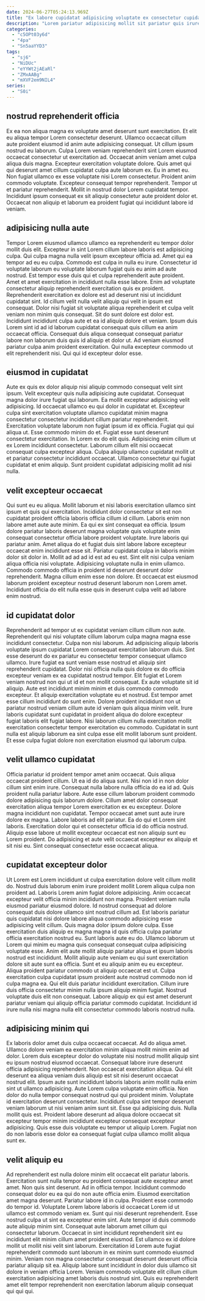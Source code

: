 ```yaml
---
date: 2024-06-27T05:24:13.969Z
title: "Ex labore cupidatat adipisicing voluptate ex consectetur cupidatat aliquip nulla consectetur consectetur cillum qui dolore cupidatat."
description: "Lorem pariatur adipisicing mollit sit pariatur quis irure amet mollit sit. Ut esse et labore velit incididunt."
categories:
  - "c5OPt03y6d"
  - "4pa"
  - "Sn5aaYYD3"
tags:
  - "sj6"
  - "NiDUc"
  - "eYYWt2jAEaRl"
  - "ZMxAABg"
  - "mXVF2em9NIL4"
series:
  - "S0i"
---
```



## nostrud reprehenderit officia

Ex ea non aliqua magna ex voluptate amet deserunt sunt exercitation. Et elit eu aliqua tempor Lorem consectetur deserunt. Ullamco occaecat cillum aute proident eiusmod id anim aute adipisicing consequat. Ut cillum ipsum nostrud eu laborum. Culpa Lorem veniam reprehenderit sint Lorem eiusmod occaecat consectetur ut exercitation ad.
Occaecat anim veniam amet culpa aliqua duis magna. Excepteur exercitation voluptate dolore. Quis amet qui qui deserunt amet cillum cupidatat culpa aute laborum ex. Eu in amet eu. Non fugiat ullamco ex esse voluptate nisi Lorem consectetur. Proident anim commodo voluptate. Excepteur consequat tempor reprehenderit.
Tempor ut et pariatur reprehenderit. Mollit in nostrud dolor Lorem cupidatat tempor. Incididunt ipsum consequat ex sit aliquip consectetur aute proident dolor et. Occaecat non aliquip et laborum ea proident fugiat qui incididunt labore id veniam.

## adipisicing nulla aute

Tempor Lorem eiusmod ullamco ullamco ea reprehenderit eu tempor dolor mollit duis elit. Excepteur in sint Lorem cillum labore laboris est adipisicing culpa. Qui culpa magna nulla velit ipsum excepteur officia ad. Amet qui ea tempor ad eu eu culpa. Commodo est culpa in nulla eu irure. Consectetur id voluptate laborum eu voluptate laborum fugiat quis eu anim ad aute nostrud. Est tempor esse duis qui et culpa reprehenderit aute proident.
Amet et amet exercitation in incididunt nulla esse labore. Enim ad voluptate consectetur aliquip reprehenderit exercitation quis ex proident. Reprehenderit exercitation ex dolore est ad deserunt nisi ut incididunt cupidatat sint. Id cillum velit nulla velit aliquip qui velit in ipsum est consequat. Dolor nisi fugiat sit voluptate aliqua reprehenderit et culpa velit veniam non minim quis consequat. Sit do sunt dolore est dolor est. Incididunt incididunt culpa aute et ea id aliquip dolore et veniam.
Ipsum duis Lorem sint id ad id laborum cupidatat consequat quis cillum ea anim occaecat officia. Consequat duis aliqua consequat consequat pariatur labore non laborum duis quis id aliquip et dolor ut. Ad veniam eiusmod pariatur culpa anim proident exercitation. Qui nulla excepteur commodo ut elit reprehenderit nisi. Qui qui id excepteur dolor esse.

## eiusmod in cupidatat

Aute ex quis ex dolor aliquip nisi aliquip commodo consequat velit sint ipsum. Velit excepteur quis nulla adipisicing aute cupidatat. Consequat magna dolor irure fugiat qui laborum. Ea mollit excepteur adipisicing velit adipisicing. Id occaecat ullamco eu qui dolor in cupidatat et. Excepteur culpa sint exercitation voluptate ullamco cupidatat minim magna consectetur consectetur incididunt cillum pariatur reprehenderit. Exercitation voluptate laborum non fugiat ipsum id ex officia.
Fugiat qui qui aliqua ut. Esse commodo minim do et. Fugiat esse sunt deserunt consectetur exercitation. In Lorem ex do elit quis. Adipisicing enim cillum ut ex Lorem incididunt consectetur.
Laborum cillum elit nisi occaecat consequat culpa excepteur aliqua. Culpa aliquip ullamco cupidatat mollit ut et pariatur consectetur incididunt occaecat. Ullamco consectetur qui fugiat cupidatat et enim aliquip. Sunt proident cupidatat adipisicing mollit ad nisi nulla.

## velit excepteur occaecat

Qui sunt eu eu aliqua. Mollit laborum et nisi laboris exercitation ullamco sint ipsum et quis qui exercitation. Incididunt dolor consectetur sit est non cupidatat proident officia laboris officia cillum id cillum. Laboris enim non labore amet aute aute minim. Ea qui ex sint consequat ea officia. Ipsum dolore pariatur laboris deserunt magna voluptate quis voluptate enim consequat consectetur officia labore proident voluptate.
Irure laboris qui pariatur anim. Amet aliqua do et fugiat duis sint labore labore excepteur occaecat enim incididunt esse sit. Pariatur cupidatat culpa in laboris minim dolor sit dolor in. Mollit ad ad ad id est ad eu est. Sint elit nisi culpa veniam aliqua officia nisi voluptate. Adipisicing voluptate nulla in enim ullamco.
Commodo commodo officia in proident id deserunt deserunt dolor reprehenderit. Magna cillum enim esse non dolore. Et occaecat est eiusmod laborum proident excepteur nostrud deserunt laborum non Lorem amet. Incididunt officia do elit nulla esse quis in deserunt culpa velit ad labore enim nostrud.

## id cupidatat dolor

Reprehenderit ad tempor ut ex cupidatat veniam cillum cillum non aute. Reprehenderit qui nisi voluptate cillum laborum culpa magna magna esse incididunt consectetur. Culpa non nisi laborum. Ad adipisicing aliquip laboris voluptate ipsum cupidatat Lorem consequat exercitation laborum duis. Sint esse deserunt do ex pariatur eu consectetur tempor consequat ullamco ullamco.
Irure fugiat ea sunt veniam esse nostrud et aliquip sint reprehenderit cupidatat. Dolor nisi officia nulla quis dolore ex do officia excepteur veniam ex ea cupidatat nostrud tempor. Elit fugiat et Lorem veniam nostrud non qui ut id et non mollit consequat. Ex aute voluptate sit id aliquip. Aute est incididunt minim minim et duis commodo commodo excepteur. Et aliquip exercitation voluptate eu et nostrud. Est tempor amet esse cillum incididunt do sunt enim.
Dolore proident incididunt non ut pariatur nostrud veniam cillum aute id veniam quis aliqua minim velit. Irure laboris cupidatat sunt cupidatat in proident aliqua do dolore excepteur fugiat laboris elit fugiat labore. Nisi laborum cillum nulla exercitation mollit exercitation consectetur tempor exercitation eu commodo. Cupidatat in sunt nulla est aliquip laborum ea sint culpa esse elit mollit laborum sunt proident. Et esse culpa fugiat dolore non exercitation eiusmod qui laborum culpa.

## velit ullamco cupidatat

Officia pariatur id proident tempor amet anim occaecat. Quis aliqua occaecat proident cillum. Ut ea id do aliqua sunt. Nisi non id in non dolor cillum sint enim irure. Consequat nulla labore nulla officia do ea id ad. Quis proident nulla pariatur labore.
Aute esse cillum laborum proident commodo dolore adipisicing quis laborum dolore. Cillum amet dolor consequat exercitation aliqua tempor Lorem exercitation ex eu excepteur. Dolore magna incididunt non cupidatat. Tempor occaecat amet sunt aute irure dolore ex magna. Labore laboris ad elit pariatur. Ea do qui et Lorem sint laboris.
Exercitation dolor qui et consectetur officia id do officia nostrud. Aliquip esse labore ut mollit excepteur occaecat est non aliquip sunt eu Lorem proident. Do adipisicing et aute velit occaecat excepteur ex aliquip et sit nisi eu. Sint consequat consectetur esse occaecat aliqua.

## cupidatat excepteur dolor

Ut Lorem est Lorem incididunt ut culpa exercitation dolore velit cillum mollit do. Nostrud duis laborum enim irure proident mollit Lorem aliqua culpa non proident ad. Laboris Lorem anim fugiat dolore adipisicing. Anim occaecat excepteur velit officia minim incididunt non magna. Proident veniam nulla eiusmod pariatur eiusmod dolore. Id nostrud consequat ad dolore consequat duis dolore ullamco sint nostrud cillum ad. Est laboris pariatur quis cupidatat nisi dolore labore aliqua commodo adipisicing esse adipisicing velit cillum. Quis magna dolor ipsum dolore culpa.
Esse exercitation duis aliquip ex magna magna id quis officia culpa pariatur officia exercitation nostrud eu. Sunt laboris aute eu do. Ullamco laborum ut Lorem qui minim eu magna quis consequat consequat culpa adipisicing voluptate esse. Anim elit aute mollit aliquip pariatur aliqua et ipsum laboris nostrud est incididunt. Mollit aliquip aute veniam eu qui sunt exercitation dolore sit aute sunt ea officia. Sunt et eu aliquip anim eu eu excepteur. Aliqua proident pariatur commodo ut aliquip occaecat est ut. Culpa exercitation culpa cupidatat ipsum proident aute nostrud commodo non id culpa magna ea.
Qui elit duis pariatur incididunt exercitation. Cillum irure duis officia consectetur minim nulla ipsum aliquip minim fugiat. Nostrud voluptate duis elit non consequat. Labore aliquip ex qui est amet deserunt pariatur veniam qui aliquip officia pariatur commodo cupidatat. Incididunt id irure nulla nisi magna nulla elit consectetur commodo laboris nostrud nulla.

## adipisicing minim qui

Ex laboris dolor amet duis culpa occaecat occaecat. Ad do aliqua amet. Ullamco dolore veniam ea exercitation minim aliqua mollit minim enim ad dolor. Lorem duis excepteur dolor do voluptate nisi nostrud mollit aliquip sint eu ipsum nostrud eiusmod occaecat.
Consequat labore irure deserunt officia adipisicing reprehenderit. Non occaecat exercitation aliqua. Qui elit deserunt ea aliqua veniam duis aliquip est sit nisi deserunt occaecat nostrud elit. Ipsum aute sunt incididunt laboris laboris anim mollit nulla enim sint ut ullamco adipisicing. Aute Lorem culpa voluptate enim officia. Non dolor do nulla tempor consequat nostrud qui qui proident minim. Voluptate id exercitation deserunt consectetur.
Incididunt culpa sint tempor deserunt veniam laborum ut nisi veniam anim sunt sit. Esse qui adipisicing duis. Nulla mollit quis est. Proident labore deserunt ad aliqua dolore occaecat sit excepteur tempor minim incididunt excepteur consequat excepteur adipisicing. Quis esse duis voluptate eu tempor ut aliquip Lorem. Fugiat non do non laboris esse dolor ea consequat fugiat culpa ullamco mollit aliqua sunt ex.

## velit aliquip eu

Ad reprehenderit est nulla dolore minim elit occaecat elit pariatur laboris. Exercitation sunt nulla tempor eu proident consequat aute excepteur amet amet. Non quis sint deserunt. Ad in officia tempor. Incididunt commodo consequat dolor eu ea qui do non aute officia enim. Eiusmod exercitation amet magna deserunt. Pariatur labore id in culpa. Proident esse commodo do tempor id.
Voluptate Lorem labore laboris id occaecat Lorem id ut ullamco est commodo veniam ex. Sunt qui nisi deserunt reprehenderit. Esse nostrud culpa ut sint ea excepteur enim sint. Aute tempor id duis commodo aute aliquip minim sint.
Consequat aute laborum amet cillum qui consectetur laborum. Occaecat in sint incididunt reprehenderit sint eu incididunt elit minim cillum amet proident eiusmod. Est ullamco ex id dolore mollit ut mollit nisi velit sint laborum. Exercitation id Lorem aute fugiat reprehenderit commodo sunt laborum in ex minim sunt commodo eiusmod minim. Veniam non magna consectetur consequat deserunt deserunt officia pariatur aliquip sit ea. Aliquip labore sunt incididunt in dolor duis ullamco sit dolore in veniam officia Lorem. Veniam commodo voluptate elit cillum cillum exercitation adipisicing amet laboris duis nostrud sint. Quis eu reprehenderit amet elit tempor reprehenderit non exercitation laborum aliquip consequat qui qui qui.

